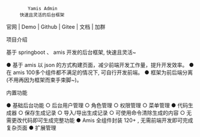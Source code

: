 
            Yamis Admin     
         快速且灵活的后台框架     
官网 | Demo | Github | Gitee | 文档 | 加群

项目介绍

基于 springboot 、 amis 开发的后台框架, 快速且灵活~

● 基于 amis 以 json 的方式构建页面，减少前端开发工作量，提升开发效率。
● 在 amis 100多个组件都不满足的情况下, 可自行开发前端。
● 框架为前后端分离 (不用再因为框架而束手束脚~)。

内置功能

● 基础后台功能
○ 后台用户管理
○ 角色管理
○ 权限管理
○ 菜单管理
● 代码生成器
○ 保存生成记录
○ 导入/导出生成记录
○ 可使用命令清除生成的内容
○ 无需更改代码即可生成完整功能
● Amis 全组件封装 120+ , 无需前端开发即可完成复杂页面
● 扩展管理

